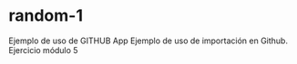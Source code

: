 # random-1
Ejemplo de uso de GITHUB App
Ejemplo de uso de importación en Github. Ejercicio módulo 5
